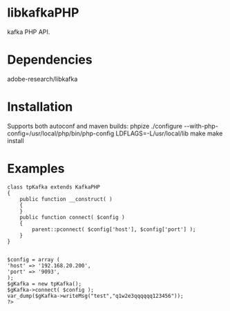 libkafkaPHP
===========

kafka PHP API. 

Dependencies
============

 adobe-research/libkafka
 
Installation
============

Supports both autoconf and maven builds:
phpize
./configure --with-php-config=/usr/local/php/bin/php-config LDFLAGS=-L/usr/local/lib
make
make install

Examples
========
```<?php
class tpKafka extends KafkaPHP
{
	public function __construct( )
	{
	}
	public function connect( $config )
	{
		parent::pconnect( $config['host'], $config['port'] );
	}
}


$config = array (
'host' => '192.168.20.200',
'port' => '9093',
);
$gKafka = new tpKafka();
$gKafka->connect( $config );
var_dump($gKafka->writeMsg("test","q1w2e3qqqqqq123456"));
?>
```
